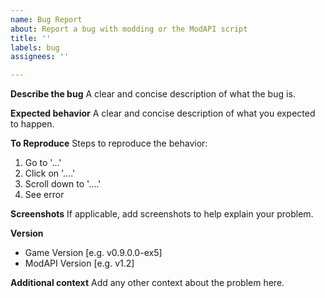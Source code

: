 ```yaml
---
name: Bug Report
about: Report a bug with modding or the ModAPI script
title: ''
labels: bug
assignees: ''

---
```


**Describe the bug**
A clear and concise description of what the bug is.

**Expected behavior**
A clear and concise description of what you expected to happen.

**To Reproduce**
Steps to reproduce the behavior:
1. Go to '...'
2. Click on '....'
3. Scroll down to '....'
4. See error

**Screenshots**
If applicable, add screenshots to help explain your problem.

**Version**
 - Game Version [e.g. v0.9.0.0-ex5]
 - ModAPI Version [e.g. v1.2]

**Additional context**
Add any other context about the problem here.
